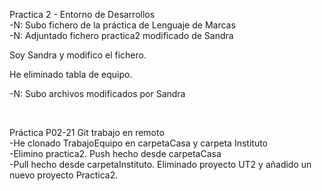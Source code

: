 Practica 2 - Entorno de Desarrollos
<br>
 -N: Subo fichero de la práctica de Lenguaje de Marcas
<br>
 -N: Adjuntado fichero practica2 modificado de Sandra

Soy Sandra y modifico el fichero.

He eliminado tabla de equipo.
 
 -N: Subo archivos modificados por Sandra

<br>

Práctica P02-21 Git trabajo en remoto
<br>
-He clonado TrabajoEquipo en carpetaCasa y carpeta Instituto
<br>
-Elimino practica2. Push hecho desde carpetaCasa
<br>
-Pull hecho desde carpetaInstituto. Eliminado proyecto UT2 y añadido un nuevo proyecto Practica2.
